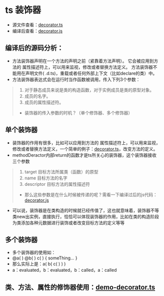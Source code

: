 # ts 装饰器

* 源文件查看：[decorator.ts](./decorator.ts)
* 编译后查看：[decorator.js](./decorator.js)
##  编译后的源码分析：
* 方法装饰器声明在一个方法的声明之前（紧靠着方法声明）。 它会被应用到方法的 属性描述符上，可以用来监视，修改或者替换方法定义。 方法装饰器不能用在声明文件( .d.ts)，重载或者任何外部上下文（比如declare的类）中。
* 方法装饰器表达式会在运行时当作函数被调用，传入下列3个参数：
> 1. 对于静态成员来说是类的构造函数，对于实例成员是类的原型对象。
> 2. 成员的名字。
> 3. 成员的属性描述符。
> * 装饰器的传入参数的时机？（单个修饰器、多个修饰器）
## 单个装饰器
* 装饰器的作用有很多，比如可以应用到方法的 属性描述符上，可以用来监视，修改或者替换方法定义，一个简单的例子：[decorator.ts](./decorator.ts)，改变方法的定义。
* methodDeractor内部return的函数才是ts所关心的装饰器，这个装饰器接收三个参数
> 1. target 目标方法所属类（函数）的原型
> 2. name 目标方法的名字
> 3. descriptor 目标方法的属性描述符
> * 那么这些参数是在什么时候被传递的呢？需看一下编译过后的js代码：[decorator.js](./decorator.js)
* 可以说，装饰器是在类构造的时候就已经传值了，这也就意味着，装饰器不等类new出实例，直接执行，恰恰可以体现装饰器的作用，比如在类的构造阶段为类添加各种元数据进行装饰或者改变目标方法的定义等等
## 多个装饰器
* 多个装饰器的使用如：
* @a( ) @b( ) c( ) { someThing... }
* 那么实际上是：a( b( c( ) ) )
* a：evaluated，b：evaluated，b：called，a：called

## 类、方法、属性的修饰器使用：[demo-decorator.ts](./demo-decorator.ts)




